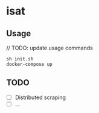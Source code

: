 # isat

## Usage

// TODO: update usage commands

```
sh init.sh
docker-compose up
```

## TODO
* [ ] Distributed scraping
* [ ] ...

